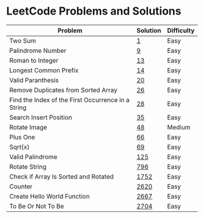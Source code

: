 # LeetCode Problems and Solutions

| Problem                                            | Solution        | Difficulty |
| -------------------------------------------------- | --------------- | ---------- |
| Two Sum                                            | [1](1.js)       | Easy       |
| Palindrome Number                                  | [9](9.js)       | Easy       |
| Roman to Integer                                   | [13](13.js)     | Easy       |
| Longest Common Prefix                              | [14](14.js)     | Easy       |
| Valid Paranthesis                                  | [20](20.js)     | Easy       |
| Remove Duplicates from Sorted Array                | [26](26.js)     | Easy       |
| Find the Index of the First Occurrence in a String | [28](28.js)     | Easy       |
| Search Insert Position                             | [35](35.js)     | Easy       |
| Rotate Image                                       | [48](48.js)     | Medium     |
| Plus One                                           | [66](66.js)     | Easy       |
| Sqrt(x)                                            | [69](69.js)     | Easy       |
| Valid Palindrome                                   | [125](125.js)     | Easy       |
| Rotate String                                      | [796](796.js)   | Easy       |
| Check if Array Is Sorted and Rotated               | [1752](1752.js) | Easy       |
| Counter                                            | [2620](2620.js) | Easy       |
| Create Hello World Function                        | [2667](2667.js) | Easy       |
| To Be Or Not To Be                                 | [2704](2704.js) | Easy       |
